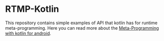 # RTMP-Kotlin

This repository contains simple examples of API that kotlin has for runtime meta-programming. Here you can read more about the [Meta-Programming with kotlin for android](https://proandroiddev.com/meta-programming-with-kotlin-for-android-6097307a9fe3).
